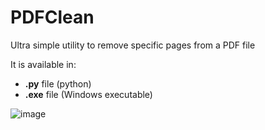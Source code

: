 # PDFClean
Ultra simple utility to remove specific pages from a PDF file

It is available in:
- **.py** file (python)
- **.exe** file (Windows executable)

![image](https://github.com/user-attachments/assets/d235a297-5cab-45d4-b6df-08849e8576e6)
